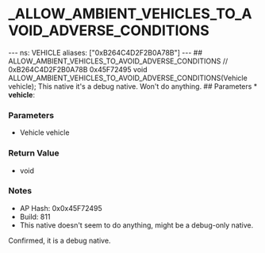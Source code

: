 # _ALLOW_AMBIENT_VEHICLES_TO_AVOID_ADVERSE_CONDITIONS

--- ns: VEHICLE aliases: ["0xB264C4D2F2B0A78B"] --- ## ALLOW_AMBIENT_VEHICLES_TO_AVOID_ADVERSE_CONDITIONS  // 0xB264C4D2F2B0A78B 0x45F72495 void ALLOW_AMBIENT_VEHICLES_TO_AVOID_ADVERSE_CONDITIONS(Vehicle vehicle);  This native it's a debug native. Won't do anything.  ## Parameters * **vehicle**:

### Parameters
* Vehicle vehicle

### Return Value
* void

### Notes
* AP Hash: 0x0x45F72495
* Build: 811
* This native doesn't seem to do anything, might be a debug-only native.

Confirmed, it is a debug native.

